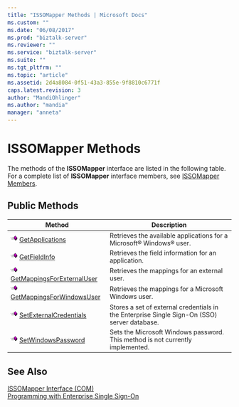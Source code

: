 ```yaml
---
title: "ISSOMapper Methods | Microsoft Docs"
ms.custom: ""
ms.date: "06/08/2017"
ms.prod: "biztalk-server"
ms.reviewer: ""
ms.service: "biztalk-server"
ms.suite: ""
ms.tgt_pltfrm: ""
ms.topic: "article"
ms.assetid: 2d4a8084-0f51-43a3-855e-9f8810c6771f
caps.latest.revision: 3
author: "MandiOhlinger"
ms.author: "mandia"
manager: "anneta"
---
```

# ISSOMapper Methods
The methods of the **ISSOMapper** interface are listed in the following table. For a complete list of **ISSOMapper** interface members, see [ISSOMapper Members](../core/issomapper-members.md).  
  
## Public Methods  
  
|Method|Description|  
|------------|-----------------|  
|![](../core/media/pubmethod.gif "pubmethod") [GetApplications](../core/issomapper-getapplications-method.md)|Retrieves the available applications for a Microsoft® Windows® user.|  
|![](../core/media/pubmethod.gif "pubmethod") [GetFieldInfo](../core/issomapper-getfieldinfo-method.md)|Retrieves the field information for an application.|  
|![](../core/media/pubmethod.gif "pubmethod") [GetMappingsForExternalUser](../core/issomapper-getmappingsforexternaluser-method.md)|Retrieves the mappings for an external user.|  
|![](../core/media/pubmethod.gif "pubmethod") [GetMappingsForWindowsUser](../core/issomapper-getmappingsforwindowsuser-method.md)|Retrieves the mappings for a Microsoft Windows user.|  
|![](../core/media/pubmethod.gif "pubmethod") [SetExternalCredentials](../core/issomapper-setexternalcredentials-method.md)|Stores a set of external credentials in the Enterprise Single Sign-On (SSO) server database.|  
|![](../core/media/pubmethod.gif "pubmethod") [SetWindowsPassword](../core/issomapper-setwindowspassword-method.md)|Sets the Microsoft Windows password. This method is not currently implemented.|  
  
## See Also  
 [ISSOMapper Interface (COM)](../core/issomapper-interface-com.md)   
 [Programming with Enterprise Single Sign-On](../core/programming-with-enterprise-single-sign-on.md)